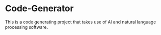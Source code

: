 # Code-Generator
This is a code generating project that takes use of AI and natural language processing software.
